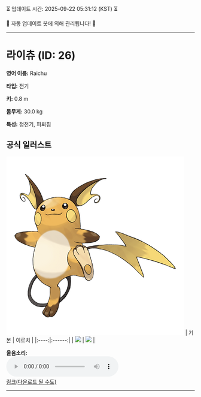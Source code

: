 
⏳ 업데이트 시간: 2025-09-22 05:31:12 (KST) ⏳

🤖 자동 업데이트 봇에 의해 관리됩니다! 🤖

---

# 라이츄 (ID: 26)
**영어 이름:** Raichu

**타입:** 전기

**키:** 0.8 m

**몸무게:** 30.0 kg

**특성:** 정전기, 피뢰침

## 공식 일러스트
![](https://raw.githubusercontent.com/PokeAPI/sprites/master/sprites/pokemon/other/official-artwork/26.png)
| 기본 | 이로치 |
|:----:|:------:|
| <img src="http://play.pokemonshowdown.com/sprites/ani/raichu.gif" width="200"> | <img src="http://play.pokemonshowdown.com/sprites/ani-shiny/raichu.gif" width="200"> |

**울음소리:**<br><audio controls src="https://raw.githubusercontent.com/PokeAPI/cries/main/cries/pokemon/latest/26.ogg"></audio><br> [링크(다운로드 될 수도)](https://raw.githubusercontent.com/PokeAPI/cries/main/cries/pokemon/latest/26.ogg)


---
